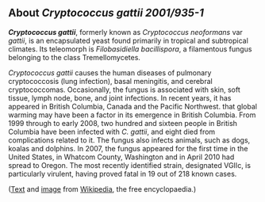 About *Cryptococcus gattii 2001/935-1* 
--------------------------------------



***Cryptococcus gattii***, formerly known as *Cryptococcus neoformans*
var *gattii*, is an encapsulated yeast found primarily in tropical and
subtropical climates. Its teleomorph is *Filobasidiella bacillispora*, a
filamentous fungus belonging to the class Tremellomycetes.

*Cryptococcus gattii* causes the human diseases of pulmonary
cryptococcosis (lung infection), basal meningitis, and cerebral
cryptococcomas. Occasionally, the fungus is associated with skin, soft
tissue, lymph node, bone, and joint infections. In recent years, it has
appeared in British Columbia, Canada and the Pacific Northwest. that
global warming may have been a factor in its emergence in British
Columbia. From 1999 through to early 2008, two hundred and sixteen
people in British Columbia have been infected with *C. gattii*, and
eight died from complications related to it. The fungus also infects
animals, such as dogs, koalas and dolphins. In 2007, the fungus appeared
for the first time in the United States, in Whatcom County, Washington
and in April 2010 had spread to Oregon. The most recently identified
strain, designated VGIIc, is particularly virulent, having proved fatal
in 19 out of 218 known cases.

([Text](http://en.wikipedia.org/wiki/Cryptococcus_gattii) and
[image](http://commons.wikimedia.org/wiki/File:Cryptococcus_gattii_02.jpg)
from [Wikipedia](http://en.wikipedia.org/), the free encyclopaedia.)
